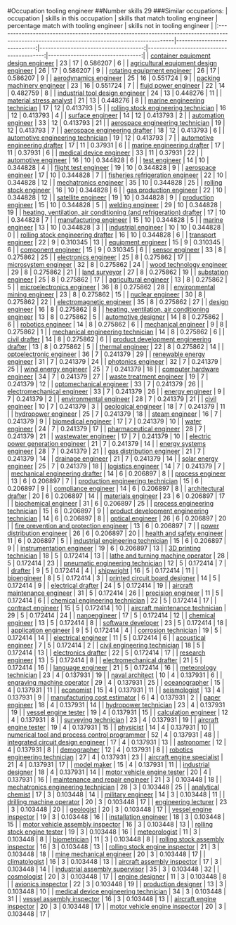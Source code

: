#Occupation tooling engineer
##Number skills 29
###Similar occupations:
| occupation                                                                                                                                  |   skills in this occupation |   skills that match tooling engineer |   percentage match with tooling engineer |   skills not in tooling engineer |
|:--------------------------------------------------------------------------------------------------------------------------------------------|----------------------------:|-------------------------------------:|-----------------------------------------:|---------------------------------:|
| [container equipment design engineer](container_equipment_design_engineer.md)                                                               |                          23 |                                   17 |                                 0.586207 |                                6 |
| [agricultural equipment design engineer](agricultural_equipment_design_engineer.md)                                                         |                          26 |                                   17 |                                 0.586207 |                                9 |
| [rotating equipment engineer](rotating_equipment_engineer.md)                                                                               |                          26 |                                   17 |                                 0.586207 |                                9 |
| [aerodynamics engineer](aerodynamics_engineer.md)                                                                                           |                          25 |                                   16 |                                 0.551724 |                                9 |
| [packing machinery engineer](packing_machinery_engineer.md)                                                                                 |                          23 |                                   16 |                                 0.551724 |                                7 |
| [fluid power engineer](fluid_power_engineer.md)                                                                                             |                          22 |                                   14 |                                 0.482759 |                                8 |
| [industrial tool design engineer](industrial_tool_design_engineer.md)                                                                       |                          24 |                                   13 |                                 0.448276 |                               11 |
| [material stress analyst](material_stress_analyst.md)                                                                                       |                          21 |                                   13 |                                 0.448276 |                                8 |
| [marine engineering technician](marine_engineering_technician.md)                                                                           |                          17 |                                   12 |                                 0.413793 |                                5 |
| [rolling stock engineering technician](rolling_stock_engineering_technician.md)                                                             |                          16 |                                   12 |                                 0.413793 |                                4 |
| [surface engineer](surface_engineer.md)                                                                                                     |                          14 |                                   12 |                                 0.413793 |                                2 |
| [automation engineer](automation_engineer.md)                                                                                               |                          33 |                                   12 |                                 0.413793 |                               21 |
| [aerospace engineering technician](aerospace_engineering_technician.md)                                                                     |                          19 |                                   12 |                                 0.413793 |                                7 |
| [aerospace engineering drafter](aerospace_engineering_drafter.md)                                                                           |                          18 |                                   12 |                                 0.413793 |                                6 |
| [automotive engineering technician](automotive_engineering_technician.md)                                                                   |                          19 |                                   12 |                                 0.413793 |                                7 |
| [automotive engineering drafter](automotive_engineering_drafter.md)                                                                         |                          17 |                                   11 |                                 0.37931  |                                6 |
| [marine engineering drafter](marine_engineering_drafter.md)                                                                                 |                          17 |                                   11 |                                 0.37931  |                                6 |
| [medical device engineer](medical_device_engineer.md)                                                                                       |                          33 |                                   11 |                                 0.37931  |                               22 |
| [automotive engineer](automotive_engineer.md)                                                                                               |                          16 |                                   10 |                                 0.344828 |                                6 |
| [test engineer](test_engineer.md)                                                                                                           |                          14 |                                   10 |                                 0.344828 |                                4 |
| [flight test engineer](flight_test_engineer.md)                                                                                             |                          19 |                                   10 |                                 0.344828 |                                9 |
| [aerospace engineer](aerospace_engineer.md)                                                                                                 |                          17 |                                   10 |                                 0.344828 |                                7 |
| [fisheries refrigeration engineer](fisheries_refrigeration_engineer.md)                                                                     |                          22 |                                   10 |                                 0.344828 |                               12 |
| [mechatronics engineer](mechatronics_engineer.md)                                                                                           |                          35 |                                   10 |                                 0.344828 |                               25 |
| [rolling stock engineer](rolling_stock_engineer.md)                                                                                         |                          16 |                                   10 |                                 0.344828 |                                6 |
| [gas production engineer](gas_production_engineer.md)                                                                                       |                          22 |                                   10 |                                 0.344828 |                               12 |
| [satellite engineer](satellite_engineer.md)                                                                                                 |                          19 |                                   10 |                                 0.344828 |                                9 |
| [production engineer](production_engineer.md)                                                                                               |                          15 |                                   10 |                                 0.344828 |                                5 |
| [welding engineer](welding_engineer.md)                                                                                                     |                          29 |                                   10 |                                 0.344828 |                               19 |
| [heating, ventilation, air conditioning (and refrigeration) drafter](heating,_ventilation,_air_conditioning_(and_refrigeration)_drafter.md) |                          17 |                                   10 |                                 0.344828 |                                7 |
| [manufacturing engineer](manufacturing_engineer.md)                                                                                         |                          15 |                                   10 |                                 0.344828 |                                5 |
| [marine engineer](marine_engineer.md)                                                                                                       |                          13 |                                   10 |                                 0.344828 |                                3 |
| [industrial engineer](industrial_engineer.md)                                                                                               |                          10 |                                   10 |                                 0.344828 |                                0 |
| [rolling stock engineering drafter](rolling_stock_engineering_drafter.md)                                                                   |                          16 |                                   10 |                                 0.344828 |                                6 |
| [transport engineer](transport_engineer.md)                                                                                                 |                          22 |                                    9 |                                 0.310345 |                               13 |
| [equipment engineer](equipment_engineer.md)                                                                                                 |                          15 |                                    9 |                                 0.310345 |                                6 |
| [component engineer](component_engineer.md)                                                                                                 |                          15 |                                    9 |                                 0.310345 |                                6 |
| [sensor engineer](sensor_engineer.md)                                                                                                       |                          33 |                                    8 |                                 0.275862 |                               25 |
| [electronics engineer](electronics_engineer.md)                                                                                             |                          25 |                                    8 |                                 0.275862 |                               17 |
| [microsystem engineer](microsystem_engineer.md)                                                                                             |                          32 |                                    8 |                                 0.275862 |                               24 |
| [wood technology engineer](wood_technology_engineer.md)                                                                                     |                          29 |                                    8 |                                 0.275862 |                               21 |
| [land surveyor](land_surveyor.md)                                                                                                           |                          27 |                                    8 |                                 0.275862 |                               19 |
| [substation engineer](substation_engineer.md)                                                                                               |                          25 |                                    8 |                                 0.275862 |                               17 |
| [agricultural engineer](agricultural_engineer.md)                                                                                           |                          13 |                                    8 |                                 0.275862 |                                5 |
| [microelectronics engineer](microelectronics_engineer.md)                                                                                   |                          36 |                                    8 |                                 0.275862 |                               28 |
| [environmental mining engineer](environmental_mining_engineer.md)                                                                           |                          23 |                                    8 |                                 0.275862 |                               15 |
| [nuclear engineer](nuclear_engineer.md)                                                                                                     |                          30 |                                    8 |                                 0.275862 |                               22 |
| [electromagnetic engineer](electromagnetic_engineer.md)                                                                                     |                          35 |                                    8 |                                 0.275862 |                               27 |
| [design engineer](design_engineer.md)                                                                                                       |                          16 |                                    8 |                                 0.275862 |                                8 |
| [heating, ventilation, air conditioning engineer](heating,_ventilation,_air_conditioning_engineer.md)                                       |                          13 |                                    8 |                                 0.275862 |                                5 |
| [automotive designer](automotive_designer.md)                                                                                               |                          14 |                                    8 |                                 0.275862 |                                6 |
| [robotics engineer](robotics_engineer.md)                                                                                                   |                          14 |                                    8 |                                 0.275862 |                                6 |
| [mechanical engineer](mechanical_engineer.md)                                                                                               |                           9 |                                    8 |                                 0.275862 |                                1 |
| [mechanical engineering technician](mechanical_engineering_technician.md)                                                                   |                          14 |                                    8 |                                 0.275862 |                                6 |
| [civil drafter](civil_drafter.md)                                                                                                           |                          14 |                                    8 |                                 0.275862 |                                6 |
| [product development engineering drafter](product_development_engineering_drafter.md)                                                       |                          13 |                                    8 |                                 0.275862 |                                5 |
| [thermal engineer](thermal_engineer.md)                                                                                                     |                          22 |                                    8 |                                 0.275862 |                               14 |
| [optoelectronic engineer](optoelectronic_engineer.md)                                                                                       |                          36 |                                    7 |                                 0.241379 |                               29 |
| [renewable energy engineer](renewable_energy_engineer.md)                                                                                   |                          31 |                                    7 |                                 0.241379 |                               24 |
| [photonics engineer](photonics_engineer.md)                                                                                                 |                          32 |                                    7 |                                 0.241379 |                               25 |
| [wind energy engineer](wind_energy_engineer.md)                                                                                             |                          25 |                                    7 |                                 0.241379 |                               18 |
| [computer hardware engineer](computer_hardware_engineer.md)                                                                                 |                          34 |                                    7 |                                 0.241379 |                               27 |
| [waste treatment engineer](waste_treatment_engineer.md)                                                                                     |                          19 |                                    7 |                                 0.241379 |                               12 |
| [optomechanical engineer](optomechanical_engineer.md)                                                                                       |                          33 |                                    7 |                                 0.241379 |                               26 |
| [electromechanical engineer](electromechanical_engineer.md)                                                                                 |                          33 |                                    7 |                                 0.241379 |                               26 |
| [energy engineer](energy_engineer.md)                                                                                                       |                           9 |                                    7 |                                 0.241379 |                                2 |
| [environmental engineer](environmental_engineer.md)                                                                                         |                          28 |                                    7 |                                 0.241379 |                               21 |
| [civil engineer](civil_engineer.md)                                                                                                         |                          10 |                                    7 |                                 0.241379 |                                3 |
| [geological engineer](geological_engineer.md)                                                                                               |                          18 |                                    7 |                                 0.241379 |                               11 |
| [hydropower engineer](hydropower_engineer.md)                                                                                               |                          25 |                                    7 |                                 0.241379 |                               18 |
| [steam engineer](steam_engineer.md)                                                                                                         |                          16 |                                    7 |                                 0.241379 |                                9 |
| [biomedical engineer](biomedical_engineer.md)                                                                                               |                          17 |                                    7 |                                 0.241379 |                               10 |
| [water engineer](water_engineer.md)                                                                                                         |                          24 |                                    7 |                                 0.241379 |                               17 |
| [pharmaceutical engineer](pharmaceutical_engineer.md)                                                                                       |                          28 |                                    7 |                                 0.241379 |                               21 |
| [wastewater engineer](wastewater_engineer.md)                                                                                               |                          17 |                                    7 |                                 0.241379 |                               10 |
| [electric power generation engineer](electric_power_generation_engineer.md)                                                                 |                          21 |                                    7 |                                 0.241379 |                               14 |
| [energy systems engineer](energy_systems_engineer.md)                                                                                       |                          28 |                                    7 |                                 0.241379 |                               21 |
| [gas distribution engineer](gas_distribution_engineer.md)                                                                                   |                          21 |                                    7 |                                 0.241379 |                               14 |
| [drainage engineer](drainage_engineer.md)                                                                                                   |                          21 |                                    7 |                                 0.241379 |                               14 |
| [solar energy engineer](solar_energy_engineer.md)                                                                                           |                          25 |                                    7 |                                 0.241379 |                               18 |
| [logistics engineer](logistics_engineer.md)                                                                                                 |                          14 |                                    7 |                                 0.241379 |                                7 |
| [mechanical engineering drafter](mechanical_engineering_drafter.md)                                                                         |                          14 |                                    6 |                                 0.206897 |                                8 |
| [process engineer](process_engineer.md)                                                                                                     |                          13 |                                    6 |                                 0.206897 |                                7 |
| [production engineering technician](production_engineering_technician.md)                                                                   |                          15 |                                    6 |                                 0.206897 |                                9 |
| [compliance engineer](compliance_engineer.md)                                                                                               |                          14 |                                    6 |                                 0.206897 |                                8 |
| [architectural drafter](architectural_drafter.md)                                                                                           |                          20 |                                    6 |                                 0.206897 |                               14 |
| [materials engineer](materials_engineer.md)                                                                                                 |                          23 |                                    6 |                                 0.206897 |                               17 |
| [biochemical engineer](biochemical_engineer.md)                                                                                             |                          31 |                                    6 |                                 0.206897 |                               25 |
| [process engineering technician](process_engineering_technician.md)                                                                         |                          15 |                                    6 |                                 0.206897 |                                9 |
| [product development engineering technician](product_development_engineering_technician.md)                                                 |                          14 |                                    6 |                                 0.206897 |                                8 |
| [optical engineer](optical_engineer.md)                                                                                                     |                          26 |                                    6 |                                 0.206897 |                               20 |
| [fire prevention and protection engineer](fire_prevention_and_protection_engineer.md)                                                       |                          13 |                                    6 |                                 0.206897 |                                7 |
| [power distribution engineer](power_distribution_engineer.md)                                                                               |                          26 |                                    6 |                                 0.206897 |                               20 |
| [health and safety engineer](health_and_safety_engineer.md)                                                                                 |                          11 |                                    6 |                                 0.206897 |                                5 |
| [industrial engineering technician](industrial_engineering_technician.md)                                                                   |                          15 |                                    6 |                                 0.206897 |                                9 |
| [instrumentation engineer](instrumentation_engineer.md)                                                                                     |                          19 |                                    6 |                                 0.206897 |                               13 |
| [3D printing technician](3D_printing_technician.md)                                                                                         |                          18 |                                    5 |                                 0.172414 |                               13 |
| [lathe and turning machine operator](lathe_and_turning_machine_operator.md)                                                                 |                          28 |                                    5 |                                 0.172414 |                               23 |
| [pneumatic engineering technician](pneumatic_engineering_technician.md)                                                                     |                          12 |                                    5 |                                 0.172414 |                                7 |
| [drafter](drafter.md)                                                                                                                       |                           9 |                                    5 |                                 0.172414 |                                4 |
| [shipwright](shipwright.md)                                                                                                                 |                          16 |                                    5 |                                 0.172414 |                               11 |
| [bioengineer](bioengineer.md)                                                                                                               |                           8 |                                    5 |                                 0.172414 |                                3 |
| [printed circuit board designer](printed_circuit_board_designer.md)                                                                         |                          14 |                                    5 |                                 0.172414 |                                9 |
| [electrical drafter](electrical_drafter.md)                                                                                                 |                          24 |                                    5 |                                 0.172414 |                               19 |
| [aircraft maintenance engineer](aircraft_maintenance_engineer.md)                                                                           |                          31 |                                    5 |                                 0.172414 |                               26 |
| [precision engineer](precision_engineer.md)                                                                                                 |                          11 |                                    5 |                                 0.172414 |                                6 |
| [chemical engineering technician](chemical_engineering_technician.md)                                                                       |                          22 |                                    5 |                                 0.172414 |                               17 |
| [contract engineer](contract_engineer.md)                                                                                                   |                          15 |                                    5 |                                 0.172414 |                               10 |
| [aircraft maintenance technician](aircraft_maintenance_technician.md)                                                                       |                          29 |                                    5 |                                 0.172414 |                               24 |
| [nanoengineer](nanoengineer.md)                                                                                                             |                          17 |                                    5 |                                 0.172414 |                               12 |
| [chemical engineer](chemical_engineer.md)                                                                                                   |                          13 |                                    5 |                                 0.172414 |                                8 |
| [software developer](software_developer.md)                                                                                                 |                          23 |                                    5 |                                 0.172414 |                               18 |
| [application engineer](application_engineer.md)                                                                                             |                           9 |                                    5 |                                 0.172414 |                                4 |
| [corrosion technician](corrosion_technician.md)                                                                                             |                          19 |                                    5 |                                 0.172414 |                               14 |
| [electrical engineer](electrical_engineer.md)                                                                                               |                          11 |                                    5 |                                 0.172414 |                                6 |
| [acoustical engineer](acoustical_engineer.md)                                                                                               |                           7 |                                    5 |                                 0.172414 |                                2 |
| [civil engineering technician](civil_engineering_technician.md)                                                                             |                          18 |                                    5 |                                 0.172414 |                               13 |
| [electronics drafter](electronics_drafter.md)                                                                                               |                          22 |                                    5 |                                 0.172414 |                               17 |
| [research engineer](research_engineer.md)                                                                                                   |                          13 |                                    5 |                                 0.172414 |                                8 |
| [electromechanical drafter](electromechanical_drafter.md)                                                                                   |                          21 |                                    5 |                                 0.172414 |                               16 |
| [language engineer](language_engineer.md)                                                                                                   |                          21 |                                    5 |                                 0.172414 |                               16 |
| [meteorology technician](meteorology_technician.md)                                                                                         |                          23 |                                    4 |                                 0.137931 |                               19 |
| [naval architect](naval_architect.md)                                                                                                       |                          10 |                                    4 |                                 0.137931 |                                6 |
| [engraving machine operator](engraving_machine_operator.md)                                                                                 |                          29 |                                    4 |                                 0.137931 |                               25 |
| [oceanographer](oceanographer.md)                                                                                                           |                          15 |                                    4 |                                 0.137931 |                               11 |
| [economist](economist.md)                                                                                                                   |                          15 |                                    4 |                                 0.137931 |                               11 |
| [seismologist](seismologist.md)                                                                                                             |                          13 |                                    4 |                                 0.137931 |                                9 |
| [manufacturing cost estimator](manufacturing_cost_estimator.md)                                                                             |                           6 |                                    4 |                                 0.137931 |                                2 |
| [paper engineer](paper_engineer.md)                                                                                                         |                          18 |                                    4 |                                 0.137931 |                               14 |
| [hydropower technician](hydropower_technician.md)                                                                                           |                          23 |                                    4 |                                 0.137931 |                               19 |
| [vessel engine tester](vessel_engine_tester.md)                                                                                             |                          19 |                                    4 |                                 0.137931 |                               15 |
| [calculation engineer](calculation_engineer.md)                                                                                             |                          12 |                                    4 |                                 0.137931 |                                8 |
| [surveying technician](surveying_technician.md)                                                                                             |                          23 |                                    4 |                                 0.137931 |                               19 |
| [aircraft engine tester](aircraft_engine_tester.md)                                                                                         |                          19 |                                    4 |                                 0.137931 |                               15 |
| [physicist](physicist.md)                                                                                                                   |                          14 |                                    4 |                                 0.137931 |                               10 |
| [numerical tool and process control programmer](numerical_tool_and_process_control_programmer.md)                                           |                          52 |                                    4 |                                 0.137931 |                               48 |
| [integrated circuit design engineer](integrated_circuit_design_engineer.md)                                                                 |                          17 |                                    4 |                                 0.137931 |                               13 |
| [astronomer](astronomer.md)                                                                                                                 |                          12 |                                    4 |                                 0.137931 |                                8 |
| [demographer](demographer.md)                                                                                                               |                          12 |                                    4 |                                 0.137931 |                                8 |
| [robotics engineering technician](robotics_engineering_technician.md)                                                                       |                          27 |                                    4 |                                 0.137931 |                               23 |
| [aircraft engine specialist](aircraft_engine_specialist.md)                                                                                 |                          21 |                                    4 |                                 0.137931 |                               17 |
| [model maker](model_maker.md)                                                                                                               |                          15 |                                    4 |                                 0.137931 |                               11 |
| [industrial designer](industrial_designer.md)                                                                                               |                          18 |                                    4 |                                 0.137931 |                               14 |
| [motor vehicle engine tester](motor_vehicle_engine_tester.md)                                                                               |                          20 |                                    4 |                                 0.137931 |                               16 |
| [maintenance and repair engineer](maintenance_and_repair_engineer.md)                                                                       |                          21 |                                    3 |                                 0.103448 |                               18 |
| [mechatronics engineering technician](mechatronics_engineering_technician.md)                                                               |                          28 |                                    3 |                                 0.103448 |                               25 |
| [analytical chemist](analytical_chemist.md)                                                                                                 |                          17 |                                    3 |                                 0.103448 |                               14 |
| [military engineer](military_engineer.md)                                                                                                   |                          14 |                                    3 |                                 0.103448 |                               11 |
| [drilling machine operator](drilling_machine_operator.md)                                                                                   |                          20 |                                    3 |                                 0.103448 |                               17 |
| [engineering lecturer](engineering_lecturer.md)                                                                                             |                          23 |                                    3 |                                 0.103448 |                               20 |
| [geologist](geologist.md)                                                                                                                   |                          20 |                                    3 |                                 0.103448 |                               17 |
| [vessel engine inspector](vessel_engine_inspector.md)                                                                                       |                          19 |                                    3 |                                 0.103448 |                               16 |
| [installation engineer](installation_engineer.md)                                                                                           |                          18 |                                    3 |                                 0.103448 |                               15 |
| [motor vehicle assembly inspector](motor_vehicle_assembly_inspector.md)                                                                     |                          16 |                                    3 |                                 0.103448 |                               13 |
| [rolling stock engine tester](rolling_stock_engine_tester.md)                                                                               |                          19 |                                    3 |                                 0.103448 |                               16 |
| [meteorologist](meteorologist.md)                                                                                                           |                          11 |                                    3 |                                 0.103448 |                                8 |
| [biometrician](biometrician.md)                                                                                                             |                          11 |                                    3 |                                 0.103448 |                                8 |
| [rolling stock assembly inspector](rolling_stock_assembly_inspector.md)                                                                     |                          16 |                                    3 |                                 0.103448 |                               13 |
| [rolling stock engine inspector](rolling_stock_engine_inspector.md)                                                                         |                          21 |                                    3 |                                 0.103448 |                               18 |
| [mine mechanical engineer](mine_mechanical_engineer.md)                                                                                     |                          20 |                                    3 |                                 0.103448 |                               17 |
| [climatologist](climatologist.md)                                                                                                           |                          16 |                                    3 |                                 0.103448 |                               13 |
| [aircraft assembly inspector](aircraft_assembly_inspector.md)                                                                               |                          17 |                                    3 |                                 0.103448 |                               14 |
| [industrial assembly supervisor](industrial_assembly_supervisor.md)                                                                         |                          35 |                                    3 |                                 0.103448 |                               32 |
| [cosmologist](cosmologist.md)                                                                                                               |                          20 |                                    3 |                                 0.103448 |                               17 |
| [engine designer](engine_designer.md)                                                                                                       |                          11 |                                    3 |                                 0.103448 |                                8 |
| [avionics inspector](avionics_inspector.md)                                                                                                 |                          22 |                                    3 |                                 0.103448 |                               19 |
| [production designer](production_designer.md)                                                                                               |                          13 |                                    3 |                                 0.103448 |                               10 |
| [medical device engineering technician](medical_device_engineering_technician.md)                                                           |                          34 |                                    3 |                                 0.103448 |                               31 |
| [vessel assembly inspector](vessel_assembly_inspector.md)                                                                                   |                          16 |                                    3 |                                 0.103448 |                               13 |
| [aircraft engine inspector](aircraft_engine_inspector.md)                                                                                   |                          20 |                                    3 |                                 0.103448 |                               17 |
| [motor vehicle engine inspector](motor_vehicle_engine_inspector.md)                                                                         |                          20 |                                    3 |                                 0.103448 |                               17 |
